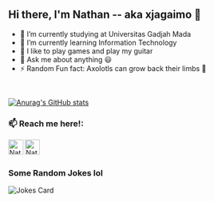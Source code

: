 ## Hi there, I'm Nathan -- aka xjagaimo 👋

<!--
**xjagaimo/xjagaimo** is a ✨ _special_ ✨ repository because its `README.md` (this file) appears on your GitHub profile.

Here are some ideas to get you started:
-->

- 🔭 I’m currently studying at Universitas Gadjah Mada
- 🌱 I’m currently learning Information Technology
- 🎸️ I like to play games and play my guitar
- 💬 Ask me about anything 😃️
- ⚡ Random Fun fact: Axolotls can grow back their limbs 🤯️
<br />

<!-- Github stats -->
[![Anurag's GitHub stats](https://github-readme-stats.vercel.app/api?username=xjagaimo)](https://github.com/anuraghazra/github-readme-stats)

### 📫 Reach me here!:
[<img align="left" alt="Nathan | LinkedIn" width="30px" src="https://img.icons8.com/external-justicon-flat-justicon/64/000000/external-linkedin-social-media-justicon-flat-justicon.png" />][linkedin]
[<img align="left" alt="Nathan | Email" width="30px" src="https://img.icons8.com/external-bearicons-outline-color-bearicons/64/000000/external-email-essential-collection-bearicons-outline-color-bearicons.png" />][email]

<br />
<br />

### Some Random Jokes lol
![Jokes Card](https://readme-jokes.vercel.app/api)

[linkedin]: https://www.linkedin.com/in/nathan-praja-kusuma-1136a4219/
[email]: nathanpk1902@gmail.com
